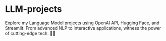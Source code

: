 # LLM-projects
Explore my Language Model projects using OpenAI API, Hugging Face, and Streamlit. From advanced NLP to interactive applications, witness the power of cutting-edge tech. 🚀✨
